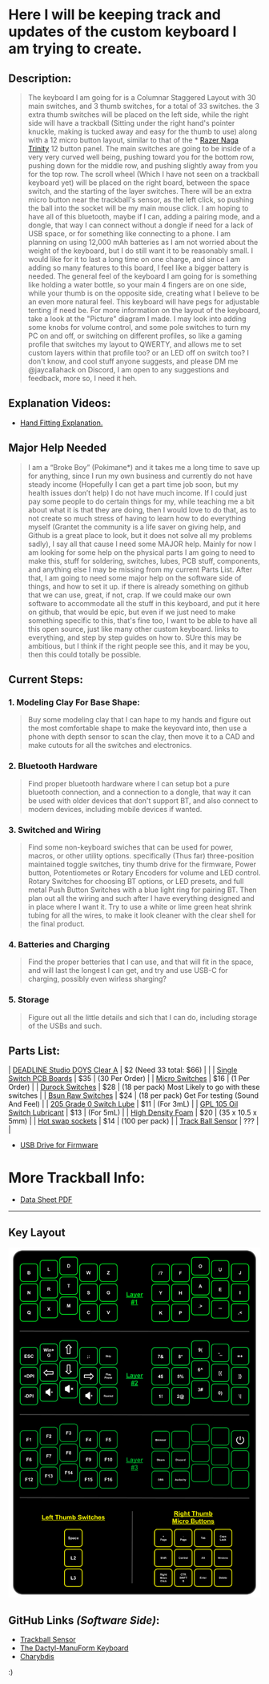#  Here I will be keeping track and updates of the custom keyboard I am trying to create.

## **Description:**
> The keyboard I am going for is a Columnar Staggered Layout with 30 main switches, and 3 thumb switches, for a total of 33 switches. the 3 extra thumb switches will be placed on the left side, while the right side will have a trackball (Sitting under the right hand's pointer knuckle, making is tucked away and easy for the thumb to use) along with a 12 micro button layout, similar to that of the * <a href="https://m.media-amazon.com/images/I/519WCUbfa6L.jpg" target="_blank">Razer Naga Trinity</a> 12 button panel. The main switches are going to be inside of a very very curved well being, pushing toward you for the bottom row, pushing down for the middle row, and pushing slightly away from you for the top row. The scroll wheel (Which I have not seen on a trackball keyboard yet) will be placed on the right board, between the space switch, and the starting of the layer switches. There will be an extra micro button near the trackball's sensor, as the left click, so pushing the ball into the socket will be my main mouse click. I am hoping to have all of this bluetooth, maybe if I can, adding a pairing mode, and a dongle, that way I can connect without a dongle if need for a lack of USB space, or for something like connecting to a phone. I am planning on using 12,000 mAh batteries as I am not worried about the weight of the keyboard, but I do still want it to be reasonably small. I would like for it to last a long time on one charge, and since I am adding so many features to this board, I feel like a bigger battery is needed. The general feel of the keyboard I am going for is something like holding a water bottle, so your main 4 fingers are on one side, while your thumb is on the opposite side, creating what I believe to be an even more natural feel. This keyboard will have pegs for adjustable tenting if need be. For more information on the layout of the keyboard, take a look at the "Picture" diagram I made. I may look into adding some knobs for volume control, and some pole switches to turn my PC on and off, or switching on different profiles, so like a gaming profile that switches my layout to QWERTY, and allows me to set custom layers within that profile too? or an LED off on switch too? I don't know, and cool stuff anyone suggests, and please DM me @jaycallahack on Discord, I am open to any suggestions and feedback, more so, I need it heh.

## **Explanation Videos:**
* <a href="https://youtu.be/VyULNtID4U0" target="_blank">Hand Fitting Explanation.</a>

## **Major Help Needed**
> I am a “Broke Boy” (Pokimane*) and it takes me a long time to save up for anything, since I run my own business and currently do not have steady income (Hopefully I can get a part time job soon, but my health issues don’t help) I do not have much income. If I could just pay some people to do certain things for my, while teaching me a bit about what it is that they are doing, then I would love to do that, as to not create so much stress of having to learn how to do everything myself (Grantet the community is a life saver on giving help, and Github is a great place to look, but it does not solve all my problems sadly), I say all that cause I need some MAJOR help. Mainly for now I am looking for some help on the physical parts I am going to need to make this, stuff for soldering, switches, lubes, PCB stuff, components, and anything else I may be missing from my current Parts List. After that, I am going to need some major help on the software side of things, and how to set it up. if there is already something on github that we can use, great, if not, crap. If we could make our own software to accommodate all the stuff in this keyboard, and put it here on github, that would be epic, but even if we just need to make something specific to this, that's fine too, I want to be able to have all this open source, just like many other custom keyboard. links to everything, and step by step guides on how to. SUre this may be ambitious, but I think if the right people see this, and it may be you, then this could totally be possible.

## **Current Steps:**
### 1. Modeling Clay For Base Shape:
> Buy some modeling clay that I can hape to my hands and figure out the most comfortable shape to make the keyovard into, then use a phone with depth sensor to scan the clay, then move it to a CAD and make cutouts for all the switches and electronics.

### 2. Bluetooth Hardware
> Find proper bluetooth hardware where I can setup bot a pure bluetooth connection, and a connection to a dongle, that way it can be used with older devices that don't support BT, and also connect to modern devices, including mobile devices if wanted.

### 3. Switched and Wiring
> Find some non-keyboard swiches that can be used for power, macros, or other utility options. specifically (Thus far) three-position maintained toggle switches, tiny thumb drive for the firmware, Power button, Potentiometes or Rotary Encoders for volume and LED control. Rotary Switches for choosing BT options, or LED presets, and full metal Push Button Switches with a blue light ring for pairing BT. Then plan out all the wiring and such after I have everything designed and in place where I want it. Try to use a white or lime green heat shrink tubing for all the wires, to make it look cleaner with the clear shell for the final product.

### 4. Batteries and Charging
> Find the proper betteries that I can use, and that will fit in the space, and will last the longest I can get, and try and use USB-C for charging, possibly even wirless sharging?

### 5. Storage
> Figure out all the little details and sich that I can do, including storage of the USBs and such.


## **Parts List:**

| [DEADLINE Studio DOYS Clear A](https://www.aliexpress.com/item/1005005704551514.html#nav-specification)                                                                                                                                                                               | $2 (Need 33 total: $66) |                                                     |
| [Single Switch PCB Boards](https://www.etsy.com/ca/listing/1505060775/amoeba-king-single-switch-pcb-single-key?ga_order=most_relevant&ga_search_type=all&ga_view_type=gallery&ga_search_query=Amoeba&ref=sr_gallery-1-7&sts=1&organic_search_click=1&variation0=3599894975) | $35 | (30 Per Order)                                      |
| [Micro Switches](https://www.etsy.com/ca/listing/896799047/brass-stem-micro-tactile-switches?ref=cart)                                                                                                                                                                      | $16 | (1 Per Order)                                       |
| [Durock Switches](https://divinikey.com/products/durock-t1-tactile-switch)                                                                                                                                                                                                  | $28 | (18 per pack) Most Likely to go with these switches |
| [Bsun Raw Switches](https://divinikey.com/products/bsun-raw-switches?variant=40431903014977)                                                                                                                                                                                | $24 | (18 per pack) Get For testing (Sound And Feel)      |
| [205 Grade 0 Switch Lube](https://divinikey.com/products/205-grade-0-switch-lubricant)                                                                                                                                                                                      | $11 | (For 3mL)                                           |
| [GPL 105 Oil Switch Lubricant](https://divinikey.com/products/gpl-105-oil-lubricant)                                                                                                                                                                                        | $13 | (For 5mL)                                           |
| [High Density Foam](https://www.amazon.ca/Cosplay-Premium-Density-Projects-MEARCOOH/dp/B0BFWLN5KW/ref=sr_1_1?crid=2EGZ98N1CQ4IP&keywords=high%2Bdensity%2Bfoam%2Bpanels%2B5mm&qid=1703987411&sprefix=high%2Bdensity%2Bfoam%2Bpannals%2B5mm%2Caps%2C115&sr=8-1&th=1)         | $20 | (35 x 10.5 x 5mm)                                   |
| [Hot swap sockets](https://divinikey.com/products/kailh-hot-swap-sockets)                                                                                                                                                                                                   | $14 | (100 per pack)                                      |
| [Track Ball Sensor](https://www.epsglobal.com/products/semiconductors/sensing-and-haptics/optical-navigation/low-power-laser-mouse-sensor?utm_source=octopart&utm_medium=ppc)                                                                                               | ??? |                                                     |

* <a href="https://www.amazon.ca/DSLRKIT-Flash-Drives-Thumb-Waterproof/dp/B07FCBCT4C" target="_blank">USB Drive for Firmware</a>

# More Trackball Info:
* <a href="https://html.alldatasheet.com/html-pdf/899003/PIXART/PMW3610DM-SUDU/1368/6/PMW3610DM-SUDU.html" target="_blank">Data Sheet PDF</a>

** ** 

## **Key Layout**
![Alt text](dummy.png)

## **GitHub Links** *(Software Side)*:
* <a href="https://github.com/ufan/pmw3610_breakout" target="_blank">Trackball Sensor</a>
* <a href="https://github.com/abstracthat/dactyl-manuform" target="_blank">The Dactyl-ManuForm Keyboard</a>
* <a href="https://github.com/Bastardkb/Charybdis" target="_blank">Charybdis</a>








:) 